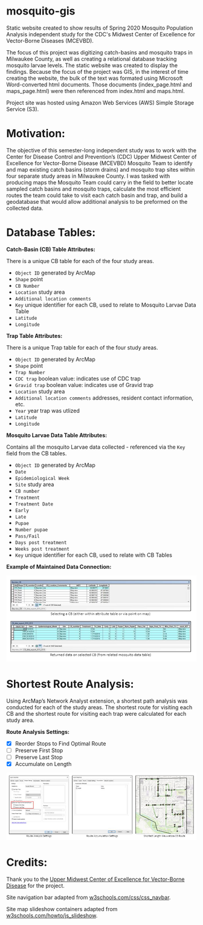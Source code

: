 # mosquito-gis

Static website created to show results of Spring 2020 Mosquito Population Analysis independent study for the CDC's Midwest Center of Excellence for Vector-Borne Diseases (MCEVBD). 

The focus of this project was digitizing catch-basins and mosquito traps in Milwaukee County, as well as creating a relational database tracking mosquito larvae levels. The static website was created to display the findings. Because the focus of the project was GIS, in the interest of time creating the website, the bulk of the text was formated using Microsoft Word-converted html documents. Those documents (index_page.html and maps_page.html) were then referenced from index.html and maps.html.

Project site was hosted using Amazon Web Services (AWS) Simple Storage Service (S3).

# Motivation:

The objective of this semester-long independent study was to work with the Center for Disease Control and Prevention’s (CDC) Upper Midwest Center of Excellence for Vector-Borne Disease (MCEVBD) Mosquito Team to identify and map existing catch basins (storm drains) and mosquito trap sites within four separate study areas in Milwaukee County. I was tasked with producing maps the Mosquito Team could carry in the field to better locate sampled catch basins and mosquito traps, calculate the most efficient routes the team could take to visit each catch basin and trap, and build a geodatabase that would allow additional analysis to be preformed on the collected data.

# Database Tables:

**Catch-Basin (CB) Table Attributes:**

There is a unique CB table for each of the four study areas.
* `Object ID` generated by ArcMap
* `Shape` point
* `CB Number`
* `Location` study area
* `Additional location comments`
* `Key` unique identifier for each CB, used to relate to Mosquito Larvae Data Table
* `Latitude`
* `Longitude`


**Trap Table Attributes:**

There is a unique Trap table for each of the four study areas.
* `Object ID` generated by ArcMap
* `Shape` point
* `Trap Number`
* `CDC trap` boolean value: indicates use of CDC trap
* `Gravid trap` boolean value:  indicates use of Gravid trap
* `Location` study area
* `Additional location comments` addresses, resident contact information, etc.
* `Year` year trap was utlized
* `Latitude`
* `Longitude`
  
  
**Mosquito Larvae Data Table Attributes:**

Contains all the mosquito Larvae data collected - referenced via the `Key` field from the CB tables.
* `Object ID` generated by ArcMap
* `Date`
* `Epidemiological Week`
* `Site` study area
* `CB number`
* `Treatment`
* `Treatment Date`
* `Early`
* `Late`
* `Pupae`
* `Number pupae`
* `Pass/Fail`
* `Days post treatment`
* `Weeks post treatment`
* `Key` unique identifier for each CB, used to relate with CB Tables

**Example of Maintained Data Connection:**

![Selecting a CB returns data from Mosquito Larvae Data Table](/example_images/data_connection.png)


# Shortest Route Analysis:

Using ArcMap’s Network Analyst extension, a shortest path analysis was conducted for each of the study areas. The shortest route for visiting each CB and the shortest route for visiting each trap were calculated for each study area. 

**Route Analysis Settings:**
* [x] Reorder Stops to Find Optimal Route
* [ ] Preserve First Stop
* [ ] Preserve Last Stop
* [x] Accumulate on Length

![Shortest Route Analysis](/example_images/route_analysis.png)

# Credits:

Thank you to the [Upper Midwest Center of Excellence for Vector-Borne Disease](http://mcevbd.wisc.edu/) for the project.

Site navigation bar adapted from [w3schools.com/css/css_navbar](https://www.w3schools.com/css/css_navbar_horizontal.asp).

Site map slideshow containers adapted from [w3schools.com/howto/js_slideshow](https://www.w3schools.com/howto/howto_js_slideshow.asp).
